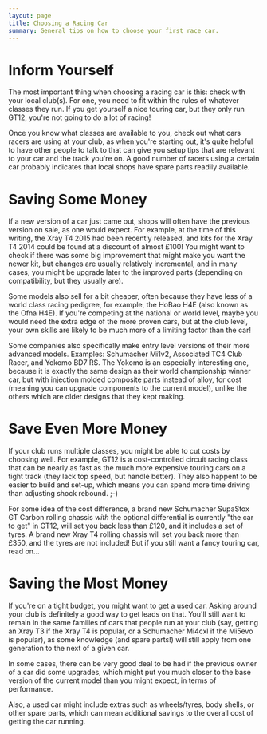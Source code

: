 ```yaml
---
layout: page
title: Choosing a Racing Car
summary: General tips on how to choose your first race car.
---
```


Inform Yourself
===============

The most important thing when choosing a racing car is this: check with your
local club(s). For one, you need to fit within the rules of whatever classes
they run. If you get yourself a nice touring car, but they only run GT12,
you're not going to do a lot of racing!

Once you know what classes are available to you, check out what cars racers are
using at your club, as when you're starting out, it's quite helpful to have
other people to talk to that can give you setup tips that are relevant to your
car and the track you're on. A good number of racers using a certain car
probably indicates that local shops have spare parts readily available.

Saving Some Money
=================

If a new version of a car just came out, shops will often have the previous
version on sale, as one would expect. For example, at the time of this writing,
the Xray T4 2015 had been recently released, and kits for the Xray T4 2014
could be found at a discount of almost £100! You might want to check if there
was some big improvement that might make you want the newer kit, but changes
are usually relatively incremental, and in many cases, you might be upgrade
later to the improved parts (depending on compatibility, but they usually are).

Some models also sell for a bit cheaper, often because they have less of a
world class racing pedigree, for example, the HoBao H4E (also known as the Ofna
H4E). If you're competing at the national or world level, maybe you would need
the extra edge of the more proven cars, but at the club level, your own skills
are likely to be much more of a limiting factor than the car!

Some companies also specifically make entry level versions of their more
advanced models. Examples: Schumacher Mi1v2, Associated TC4 Club Racer, and
Yokomo BD7 RS. The Yokomo is an especially interesting one, because it is
exactly the same design as their world championship winner car, but with
injection molded composite parts instead of alloy, for cost (meaning you can
upgrade components to the current model), unlike the others which are older
designs that they kept making.

Save Even More Money
====================

If your club runs multiple classes, you might be able to cut costs by choosing
well. For example, GT12 is a cost-controlled circuit racing class that can be
nearly as fast as the much more expensive touring cars on a tight track (they
lack top speed, but handle better). They also happent to be easier to build and
set-up, which means you can spend more time driving than adjusting shock
rebound. ;-)

For some idea of the cost difference, a brand new Schumacher SupaStox GT Carbon
rolling chassis *with* the optional differential is currently "the car to get"
in GT12, will set you back less than £120, and it includes a set of tyres. A
brand new Xray T4 rolling chassis will set you back more than £350, and the
tyres are not included! But if you still want a fancy touring car, read on...

Saving the Most Money
=====================

If you're on a tight budget, you might want to get a used car. Asking around
your club is definitely a good way to get leads on that. You'll still want to
remain in the same families of cars that people run at your club (say, getting
an Xray T3 if the Xray T4 is popular, or a Schumacher Mi4cxl if the Mi5evo is
popular), as some knowledge (and spare parts!) will still apply from one
generation to the next of a given car.

In some cases, there can be very good deal to be had if the previous owner of a
car did some upgrades, which might put you much closer to the base version of
the current model than you might expect, in terms of performance.

Also, a used car might include extras such as wheels/tyres, body shells, or
other spare parts, which can mean additional savings to the overall cost of
getting the car running.
